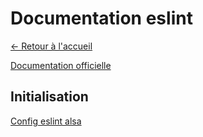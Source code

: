 # Documentation eslint

[← Retour à l'accueil](/README.md)

[Documentation officielle](https://eslint.org/docs/latest/use/getting-started)

## Initialisation

[Config eslint alsa](https://github.com/alsacreations/eslint)
